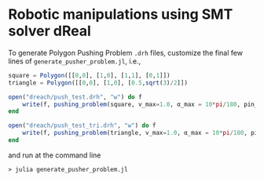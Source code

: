 # Robotic manipulations using SMT solver dReal

To generate Polygon Pushing Problem `.drh` files, customize the final few lines of `generate_pusher_problem.jl`, i.e.,
```julia
square = Polygon([[0,0], [1,0], [1,1], [0,1]])
triangle = Polygon([[0,0], [1,0], [0.5,sqrt(3)/2]])

open("dreach/push_test.drh", "w") do f
    write(f, pushing_problem(square, v_max=1.0, α_max = 10*pi/180, pin_θ=true))
end

open("dreach/push_test_tri.drh", "w") do f
    write(f, pushing_problem(triangle, v_max=1.0, α_max = 10*pi/180, pin_θ=true))
end
```
and run at the command line
```
> julia generate_pusher_problem.jl
```
